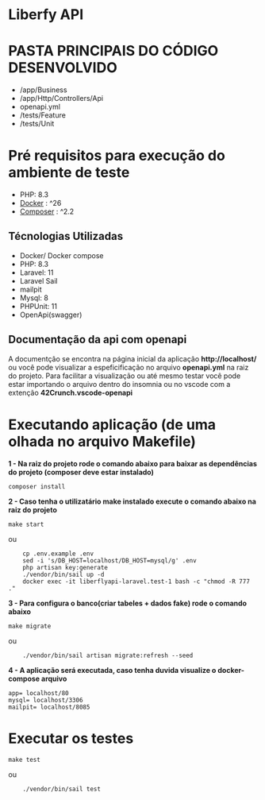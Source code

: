 # Liberfy API

# PASTA PRINCIPAIS DO CÓDIGO DESENVOLVIDO

- /app/Business
- /app/Http/Controllers/Api
- openapi.yml
- /tests/Feature
- /tests/Unit

# Pré requisitos para execução do ambiente de teste

- PHP: 8.3
- [Docker] : ^26
- [Composer] : ^2.2

## Técnologias Utilizadas

- Docker/ Docker compose
- PHP: 8.3
- Laravel: 11
- Laravel Sail
- mailpit
- Mysql: 8
- PHPUnit: 11
- OpenApi(swagger)

## Documentação da api com openapi

A documentção se encontra na página inicial da aplicação **http://localhost/** ou você pode visualizar a espeficificação no arquivo
**openapi.yml** na raiz do projeto. Para facilitar a visualização ou até mesmo testar você pode estar importando o arquivo dentro do
insomnia ou no vscode com a extenção **42Crunch.vscode-openapi**

# Executando aplicação (de uma olhada no arquivo Makefile)

**1 - Na raiz do projeto rode o comando abaixo para baixar as dependências do projeto (composer deve estar instalado)**

````
composer install
````

**2 -  Caso tenha o utilizatário make instalado execute o comando abaixo na raiz do projeto**

````
make start
````

ou

````
	cp .env.example .env
	sed -i 's/DB_HOST=localhost/DB_HOST=mysql/g' .env
	php artisan key:generate
	./vendor/bin/sail up -d
	docker exec -it liberflyapi-laravel.test-1 bash -c "chmod -R 777 ." 
````

**3 - Para configura o banco(criar tabeles + dados fake) rode o comando abaixo**
````
make migrate
````

ou

````
	./vendor/bin/sail artisan migrate:refresh --seed
````

**4 - A aplicação será executada, caso tenha duvida visualize o docker-compose arquivo**

````
app= localhost/80
mysql= localhost/3306
mailpit= localhost/8085
````

# Executar os testes

````
make test
````

ou 

````
	./vendor/bin/sail test
````

[Docker]: https://docs.docker.com/engine/install/ubuntu/
[Composer]: https://getcomposer.org/download/